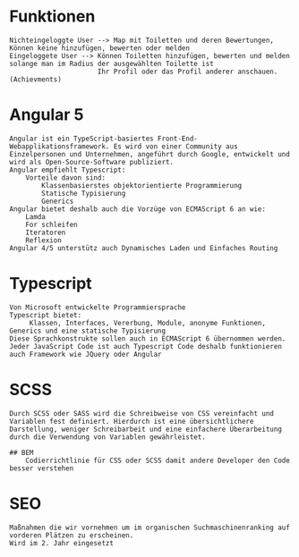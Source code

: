 # Funktionen
    Nichteingeloggte User --> Map mit Toiletten und deren Bewertungen, Können keine hinzufügen, bewerten oder melden
    Eingeloggete User --> Können Toiletten hinzufügen, bewerten und melden solange man im Radius der ausgewählten Toilette ist
                          Ihr Profil oder das Profil anderer anschauen. (Achievments)


# Angular 5
    Angular ist ein TypeScript-basiertes Front-End-Webapplikationsframework. Es wird von einer Community aus Einzelpersonen und Unternehmen, angeführt durch Google, entwickelt und wird als Open-Source-Software publiziert.
    Angular empfiehlt Typescript:
        Vorteile davon sind:
            Klassenbasierstes objektorientierte Programmierung
            Statische Typisierung
            Generics
    Angular bietet deshalb auch die Vorzüge von ECMAScript 6 an wie:
        Lamda
        For schleifen
        Iteratoren
        Reflexion
    Angular 4/5 unterstütz auch Dynamisches Laden und Einfaches Routing

# Typescript
    Von Microsoft entwickelte Programmiersprache
    Typescript bietet:
         Klassen, Interfaces, Vererbung, Module, anonyme Funktionen, Generics und eine statische Typisierung
    Diese Sprachkonstrukte sollen auch in ECMAScript 6 übernommen werden.
    Jeder JavaScript Code ist auch Typescript Code deshalb funktionieren auch Framework wie JQuery oder Angular

# SCSS
    Durch SCSS oder SASS wird die Schreibweise von CSS vereinfacht und Variablen fest definiert. Hierdurch ist eine übersichtlichere Darstellung, weniger Schreibarbeit und eine einfachere Überarbeitung durch die Verwendung von Variablen gewährleistet.

    ## BEM
        Codierrichtlinie für CSS oder SCSS damit andere Developer den Code besser verstehen

# SEO
    Maßnahmen die wir vornehmen um im organischen Suchmaschinenranking auf vorderen Plätzen zu erscheinen.
    Wird im 2. Jahr eingesetzt

